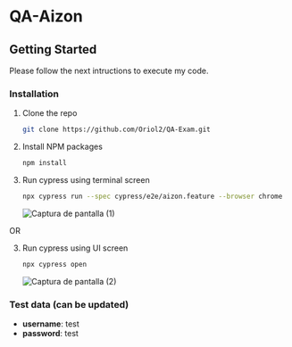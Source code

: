 # QA-Aizon

## Getting Started

Please follow the next intructions to execute my code.

### Installation

1. Clone the repo
   ```sh
   git clone https://github.com/Oriol2/QA-Exam.git
   ```
2. Install NPM packages
   ```sh
   npm install
   ```
3. Run cypress using terminal screen
   ```sh
   npx cypress run --spec cypress/e2e/aizon.feature --browser chrome
   ```
   ![Captura de pantalla (1)](https://github.com/Oriol2/QA-Exam/assets/90322159/522b989c-ceea-4884-898c-fb3eddbac488)

OR

3. Run cypress using UI screen
   ```sh
   npx cypress open
   ```
   ![Captura de pantalla (2)](https://github.com/Oriol2/QA-Exam/assets/90322159/44c8eb29-36b7-4cf0-b9f9-ff82b066e402)

### Test data (can be updated)
- **username**: test
- **password**: test


